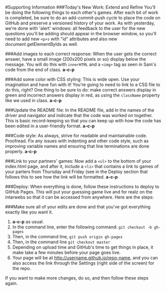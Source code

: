 #Supporting Information
###Today's New Work: Extend and Refine
You'll be doing the following things to each other's games. After each bit of work is completed, be sure to do an add-commit-push cycle to place the code on GitHub and preserve a versioned history of your work. As with yesterday, we're done with 'alert' windows: all feedback to the user for the new questions you'll be adding should appear in the browser window, so you'll need to add new `<p>s` with "id" attributes and also new document.getElementByIds as well.

###Add images to each correct response:
When the user gets the correct answer, have a small image (200x200 pixels or so) display below the message. You will do this with `innerHTML` and a `<img>` tag as seen in Sam's code from the end of class. **a-c-p**

###Add some color with CSS styling:
This is wide open. Use your imagination and have fun with it! You're going to need to link to a CSS file to do this, right? One thing to be sure to do: make correct answers display in green and incorrect answers display in red, as using the `className` property like we used in class. **a-c-p**

###Update the README file:
In the README file, add in the names of the driver and navigator and indicate that the code was worked on together. This is basic record-keeping so that you can keep up with how the code has been edited in a user-friendly format.  **a-c-p**

###Code style:
As always, strive for readable and maintainable code. Proofread. Fix any issues with indenting and other code style, such as improving variable names and ensuring that line terminations are done properly. **a-c-p**

###Link to your partners' games:
Now add a `<ul>` to the bottom of your index.html page, and after it, include a `<li>` that contains a link to games of your parters from Thursday and Friday (see in the Deploy section that follows this to see how the link will be formatted.  **a-c-p**

###Deploy:
When everything is done, follow these instructions to deploy to GitHub Pages. This will put your guessing game live and for realz on the intarwebs so that it can be accessed from anywhere. Here are the steps:

###Make sure all of your edits are done and that you've got everything exactly like you want it.
1. **a-c-p** as usual.
2. In the command line, enter the following command: `git checkout -b gh-pages`
3. Then, in the command line, `git push origin gh-pages`
4. Then, in the command line `git checkout master`
5. Depending on upload time and GitHub's time to get things in place, it make take a few minutes before your page goes live.
6. Your page will be at http://username.github.io/repo-name, and you can also access the link through the Settings (right side of the screen) for the repo.

If you want to make more changes, do so, and then follow these steps again.
